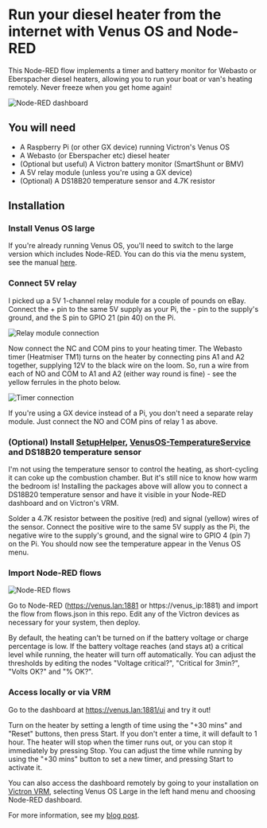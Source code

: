 # Run your diesel heater from the internet with Venus OS and Node-RED

This Node-RED flow implements a timer and battery monitor for Webasto or Eberspacher diesel heaters, allowing you to run your boat or van's heating remotely. Never freeze when you get home again!

![Node-RED dashboard](docs/node-red-dashboard.png)

## You will need

* A Raspberry Pi (or other GX device) running Victron's Venus OS
* A Webasto (or Eberspacher etc) diesel heater
* (Optional but useful) A Victron battery monitor (SmartShunt or BMV)
* A 5V relay module (unless you're using a GX device)
* (Optional) A DS18B20 temperature sensor and 4.7K resistor

## Installation

### Install Venus OS large

If you're already running Venus OS, you'll need to switch to the large version which includes Node-RED. You can do this via the menu system, see the manual [here](https://www.victronenergy.com/live/venus-os:large).

### Connect 5V relay

I picked up a 5V 1-channel relay module for a couple of pounds on eBay. Connect the + pin to the same 5V supply as your Pi, the - pin to the supply's ground, and the S pin to GPIO 21 (pin 40) on the Pi.

![Relay module connection](docs/relay.jpg)

Now connect the NC and COM pins to your heating timer. The Webasto timer (Heatmiser TM1) turns on the heater by connecting pins A1 and A2 together, supplying 12V to the black wire on the loom. So, run a wire from each of NO and COM to A1 and A2 (either way round is fine) - see the yellow ferrules in the photo below.

![Timer connection](docs/timer.jpg)

If you're using a GX device instead of a Pi, you don't need a separate relay module. Just connect the NO and COM pins of relay 1 as above.

### (Optional) Install [SetupHelper](https://github.com/kwindrem/SetupHelper), [VenusOS-TemperatureService](https://github.com/Rikkert-RS/VenusOS-TemperatureService) and DS18B20 temperature sensor

I'm not using the temperature sensor to control the heating, as short-cycling it can coke up the combustion chamber. But it's still nice to know how warm the bedroom is! Installing the packages above will allow you to connect a DS18B20 temperature sensor and have it visible in your Node-RED dashboard and on Victron's VRM.

Solder a 4.7K resistor between the positive (red) and signal (yellow) wires of the sensor. Connect the positive wire to the same 5V supply as the Pi, the negative wire to the supply's ground, and the signal wire to GPIO 4 (pin 7) on the Pi. You should now see the temperature appear in the Venus OS menu.

### Import Node-RED flows

![Node-RED flows](docs/flows.png)

Go to Node-RED (https://venus.lan:1881 or https://venus_ip:1881) and import the flow from flows.json in this repo. Edit any of the Victron devices as necessary for your system, then deploy.

By default, the heating can't be turned on if the battery voltage or charge percentage is low. If the battery voltage reaches (and stays at) a critical level while running, the heater will turn off automatically. You can adjust the thresholds by editing the nodes "Voltage critical?", "Critical for 3min?", "Volts OK?" and "% OK?".

### Access locally or via VRM

Go to the dashboard at https://venus.lan:1881/ui and try it out!

Turn on the heater by setting a length of time using the "+30 mins" and "Reset" buttons, then press Start. If you don't enter a time, it will default to 1 hour. The heater will stop when the timer runs out, or you can stop it immediately by pressing Stop. You can adjust the time while running by using the "+30 mins" button to set a new timer, and pressing Start to activate it.

You can also access the dashboard remotely by going to your installation on [Victron VRM](https://vrm.victronenergy.com), selecting Venus OS Large in the left hand menu and choosing Node-RED dashboard.

For more information, see my [blog post](https://asdfghjkl.me.uk/blog/remote-webasto).
